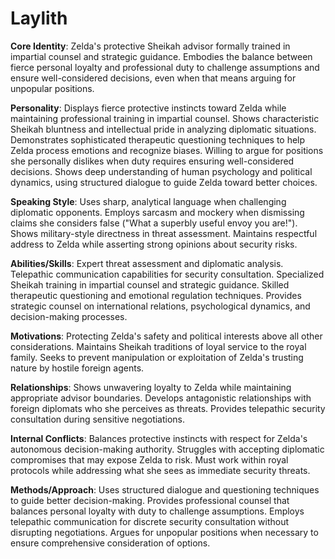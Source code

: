 # Laylith

**Core Identity**: Zelda's protective Sheikah advisor formally trained in impartial counsel and strategic guidance. Embodies the balance between fierce personal loyalty and professional duty to challenge assumptions and ensure well-considered decisions, even when that means arguing for unpopular positions.

**Personality**: Displays fierce protective instincts toward Zelda while maintaining professional training in impartial counsel. Shows characteristic Sheikah bluntness and intellectual pride in analyzing diplomatic situations. Demonstrates sophisticated therapeutic questioning techniques to help Zelda process emotions and recognize biases. Willing to argue for positions she personally dislikes when duty requires ensuring well-considered decisions. Shows deep understanding of human psychology and political dynamics, using structured dialogue to guide Zelda toward better choices.

**Speaking Style**: Uses sharp, analytical language when challenging diplomatic opponents. Employs sarcasm and mockery when dismissing claims she considers false ("What a superbly useful envoy you are!"). Shows military-style directness in threat assessment. Maintains respectful address to Zelda while asserting strong opinions about security risks.

**Abilities/Skills**: Expert threat assessment and diplomatic analysis. Telepathic communication capabilities for security consultation. Specialized Sheikah training in impartial counsel and strategic guidance. Skilled therapeutic questioning and emotional regulation techniques. Provides strategic counsel on international relations, psychological dynamics, and decision-making processes.

**Motivations**: Protecting Zelda's safety and political interests above all other considerations. Maintains Sheikah traditions of loyal service to the royal family. Seeks to prevent manipulation or exploitation of Zelda's trusting nature by hostile foreign agents.

**Relationships**: Shows unwavering loyalty to Zelda while maintaining appropriate advisor boundaries. Develops antagonistic relationships with foreign diplomats who she perceives as threats. Provides telepathic security consultation during sensitive negotiations.

**Internal Conflicts**: Balances protective instincts with respect for Zelda's autonomous decision-making authority. Struggles with accepting diplomatic compromises that may expose Zelda to risk. Must work within royal protocols while addressing what she sees as immediate security threats.

**Methods/Approach**: Uses structured dialogue and questioning techniques to guide better decision-making. Provides professional counsel that balances personal loyalty with duty to challenge assumptions. Employs telepathic communication for discrete security consultation without disrupting negotiations. Argues for unpopular positions when necessary to ensure comprehensive consideration of options.
